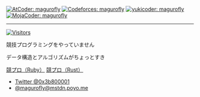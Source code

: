 [![AtCoder: magurofly](https://img.shields.io/endpoint?url=https%3A%2F%2Fatcoder-badges.now.sh%2Fapi%2Fatcoder%2Fjson%2Fmagurofly)](https://atcoder.jp/users/magurofly)
[![Codeforces: magurofly](https://cp-logo.vercel.app/codeforces/magurofly)](https://codeforces.com/profile/magurofly)
[![yukicoder: magurofly](https://img.shields.io/badge/yukicoder-magurofly-lightgray)](https://yukicoder.me/users/11738)
[![MojaCoder: magurofly](https://img.shields.io/badge/MojaCoder-magurofly-lightblue)](https://mojacoder.app/users/magurofly)

----

[![Visitors](https://api.visitorbadge.io/api/visitors?path=https%3A%2F%2Fgithub.com%2Fmagurofly&countColor=%23263759)](https://visitorbadge.io/status?path=https%3A%2F%2Fgithub.com%2Fmagurofly)

競技プログラミングをやっていません

データ構造とアルゴリズムがちょっとすき

<a href="https://github.com/magurofly/cp-library-rb/" class="btn d-none d-md-inline-block">競プロ（Ruby）</a>
<a href="https://github.com/magurofly/cp-library-rs/tree/parted" class="btn d-none d-md-inline-block">競プロ（Rust）</a>

- [Twitter @0x3b800001](https://twitter.com/@0x3b800001)
- [@magurofly@mstdn.poyo.me](https://mstdn.poyo.me/@magurofly)
